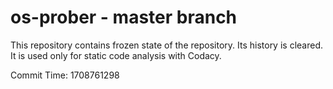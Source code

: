 # os-prober - master branch

This repository contains frozen state of the repository.
Its history is cleared. It is used only for static code
analysis with Codacy.

Commit Time: 1708761298